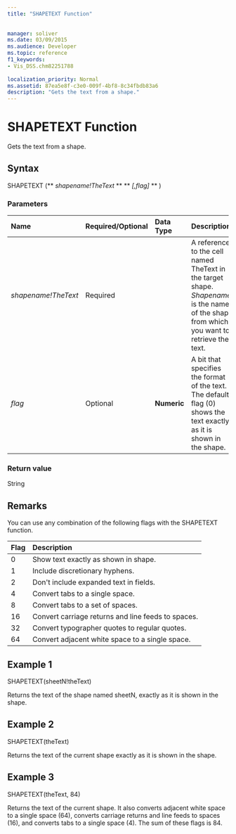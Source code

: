 ```yaml
---
title: "SHAPETEXT Function"
 
 
manager: soliver
ms.date: 03/09/2015
ms.audience: Developer
ms.topic: reference
f1_keywords:
- Vis_DSS.chm82251788
 
localization_priority: Normal
ms.assetid: 87ea5e8f-c3e0-009f-4bf8-8c34fbdb83a6
description: "Gets the text from a shape."
---
```


# SHAPETEXT Function

Gets the text from a shape. 
  
## Syntax

SHAPETEXT (** *shapename!TheText* ** ** *[,flag]* ** ) 
  
### Parameters

|**Name**|**Required/Optional**|**Data Type**|**Description**|
|:-----|:-----|:-----|:-----|
| _shapename!TheText_ <br/> |Required  <br/> ||A reference to the cell named TheText in the target shape.  _Shapename!_ is the name of the shape from which you want to retrieve the text.  <br/> |
| _flag_ <br/> |Optional  <br/> |**Numeric** <br/> |A bit that specifies the format of the text. The default flag (0) shows the text exactly as it is shown in the shape.  <br/> |
   
### Return value

String
  
## Remarks

You can use any combination of the following flags with the SHAPETEXT function.
  
|**Flag**|**Description**|
|:-----|:-----|
|0  <br/> |Show text exactly as shown in shape.  <br/> |
|1  <br/> |Include discretionary hyphens.  <br/> |
|2  <br/> |Don't include expanded text in fields.  <br/> |
|4  <br/> |Convert tabs to a single space.  <br/> |
|8  <br/> |Convert tabs to a set of spaces.  <br/> |
|16  <br/> |Convert carriage returns and line feeds to spaces.  <br/> |
|32  <br/> |Convert typographer quotes to regular quotes.  <br/> |
|64  <br/> |Convert adjacent white space to a single space.  <br/> |
   
## Example 1

SHAPETEXT(sheetN!theText)
  
Returns the text of the shape named sheetN, exactly as it is shown in the shape.
  
## Example 2

SHAPETEXT(theText)
  
Returns the text of the current shape exactly as it is shown in the shape.
  
## Example 3

SHAPETEXT(theText, 84)
  
Returns the text of the current shape. It also converts adjacent white space to a single space (64), converts carriage returns and line feeds to spaces (16), and converts tabs to a single space (4). The sum of these flags is 84.
  

